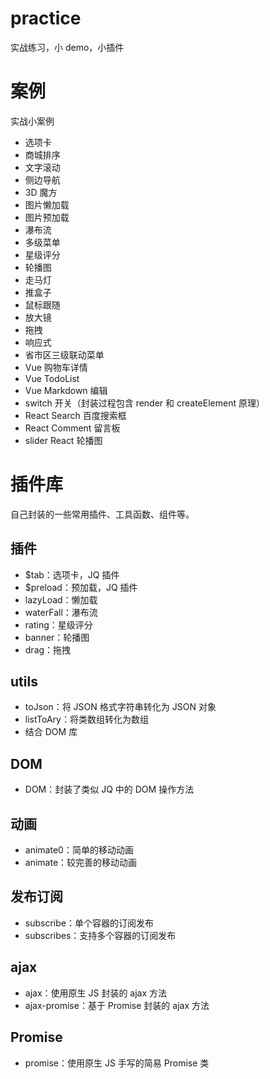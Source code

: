 # practice
实战练习，小 demo，小插件

# 案例
实战小案例
- 选项卡
- 商城排序
- 文字滚动
- 侧边导航
- 3D 魔方
- 图片懒加载
- 图片预加载
- 瀑布流
- 多级菜单
- 星级评分
- 轮播图
- 走马灯
- 推盒子
- 鼠标跟随
- 放大镜
- 拖拽
- 响应式
- 省市区三级联动菜单
- Vue 购物车详情
- Vue TodoList
- Vue Markdown 编辑
- switch 开关（封装过程包含 render 和 createElement 原理）
- React Search 百度搜索框
- React Comment 留言板
- slider React 轮播图

# 插件库
自己封装的一些常用插件、工具函数、组件等。

## 插件
- $tab：选项卡，JQ 插件
- $preload：预加载，JQ 插件
- lazyLoad：懒加载
- waterFall：瀑布流
- rating：星级评分
- banner：轮播图
- drag：拖拽


## utils
- toJson：将 JSON 格式字符串转化为 JSON 对象
- listToAry：将类数组转化为数组
- 结合 DOM 库

## DOM
- DOM：封装了类似 JQ 中的 DOM 操作方法

## 动画
- animate0：简单的移动动画
- animate：较完善的移动动画

## 发布订阅
- subscribe：单个容器的订阅发布
- subscribes：支持多个容器的订阅发布

## ajax
- ajax：使用原生 JS 封装的 ajax 方法
- ajax-promise：基于 Promise 封装的 ajax 方法

## Promise
- promise：使用原生 JS 手写的简易 Promise 类